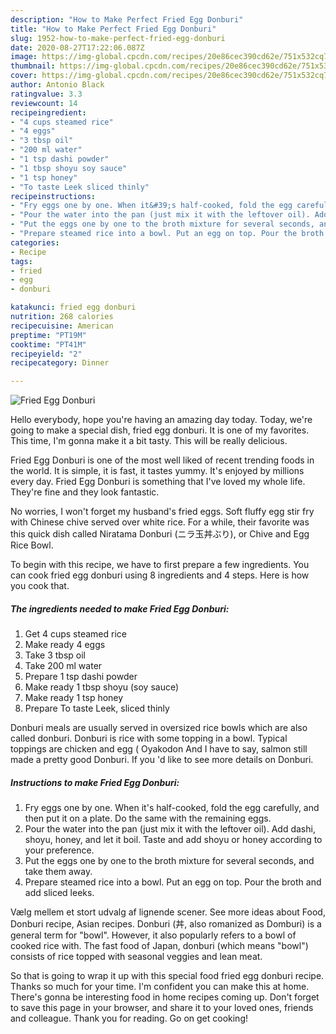 ```yaml
---
description: "How to Make Perfect Fried Egg Donburi"
title: "How to Make Perfect Fried Egg Donburi"
slug: 1952-how-to-make-perfect-fried-egg-donburi
date: 2020-08-27T17:22:06.087Z
image: https://img-global.cpcdn.com/recipes/20e86cec390cd62e/751x532cq70/fried-egg-donburi-recipe-main-photo.jpg
thumbnail: https://img-global.cpcdn.com/recipes/20e86cec390cd62e/751x532cq70/fried-egg-donburi-recipe-main-photo.jpg
cover: https://img-global.cpcdn.com/recipes/20e86cec390cd62e/751x532cq70/fried-egg-donburi-recipe-main-photo.jpg
author: Antonio Black
ratingvalue: 3.3
reviewcount: 14
recipeingredient:
- "4 cups steamed rice"
- "4 eggs"
- "3 tbsp oil"
- "200 ml water"
- "1 tsp dashi powder"
- "1 tbsp shoyu soy sauce"
- "1 tsp honey"
- "To taste Leek sliced thinly"
recipeinstructions:
- "Fry eggs one by one. When it&#39;s half-cooked, fold the egg carefully, and then put it on a plate. Do the same with the remaining eggs."
- "Pour the water into the pan (just mix it with the leftover oil). Add dashi, shoyu, honey, and let it boil. Taste and add shoyu or honey according to your preference."
- "Put the eggs one by one to the broth mixture for several seconds, and take them away."
- "Prepare steamed rice into a bowl. Put an egg on top. Pour the broth and add sliced leeks."
categories:
- Recipe
tags:
- fried
- egg
- donburi

katakunci: fried egg donburi 
nutrition: 268 calories
recipecuisine: American
preptime: "PT19M"
cooktime: "PT41M"
recipeyield: "2"
recipecategory: Dinner

---
```



![Fried Egg Donburi](https://img-global.cpcdn.com/recipes/20e86cec390cd62e/751x532cq70/fried-egg-donburi-recipe-main-photo.jpg)

Hello everybody, hope you're having an amazing day today. Today, we're going to make a special dish, fried egg donburi. It is one of my favorites. This time, I'm gonna make it a bit tasty. This will be really delicious.

Fried Egg Donburi is one of the most well liked of recent trending foods in the world. It is simple, it is fast, it tastes yummy. It's enjoyed by millions every day. Fried Egg Donburi is something that I've loved my whole life. They're fine and they look fantastic.

No worries, I won&#39;t forget my husband&#39;s fried eggs. Soft fluffy egg stir fry with Chinese chive served over white rice. For a while, their favorite was this quick dish called Niratama Donburi (ニラ玉丼ぶり), or Chive and Egg Rice Bowl.


To begin with this recipe, we have to first prepare a few ingredients. You can cook fried egg donburi using 8 ingredients and 4 steps. Here is how you cook that.

<!--inarticleads1-->

##### The ingredients needed to make Fried Egg Donburi:

1. Get 4 cups steamed rice
1. Make ready 4 eggs
1. Take 3 tbsp oil
1. Take 200 ml water
1. Prepare 1 tsp dashi powder
1. Make ready 1 tbsp shoyu (soy sauce)
1. Make ready 1 tsp honey
1. Prepare To taste Leek, sliced thinly


Donburi meals are usually served in oversized rice bowls which are also called donburi. Donburi is rice with some topping in a bowl. Typical toppings are chicken and egg ( Oyakodon And I have to say, salmon still made a pretty good Donburi. If you &#39;d like to see more details on Donburi. 

<!--inarticleads2-->

##### Instructions to make Fried Egg Donburi:

1. Fry eggs one by one. When it&#39;s half-cooked, fold the egg carefully, and then put it on a plate. Do the same with the remaining eggs.
1. Pour the water into the pan (just mix it with the leftover oil). Add dashi, shoyu, honey, and let it boil. Taste and add shoyu or honey according to your preference.
1. Put the eggs one by one to the broth mixture for several seconds, and take them away.
1. Prepare steamed rice into a bowl. Put an egg on top. Pour the broth and add sliced leeks.


Vælg mellem et stort udvalg af lignende scener. See more ideas about Food, Donburi recipe, Asian recipes. Donburi (丼, also romanized as Domburi) is a general term for &#34;bowl&#34;. However, it also popularly refers to a bowl of cooked rice with. The fast food of Japan, donburi (which means &#34;bowl&#34;) consists of rice topped with seasonal veggies and lean meat. 

So that is going to wrap it up with this special food fried egg donburi recipe. Thanks so much for your time. I'm confident you can make this at home. There's gonna be interesting food in home recipes coming up. Don't forget to save this page in your browser, and share it to your loved ones, friends and colleague. Thank you for reading. Go on get cooking!
